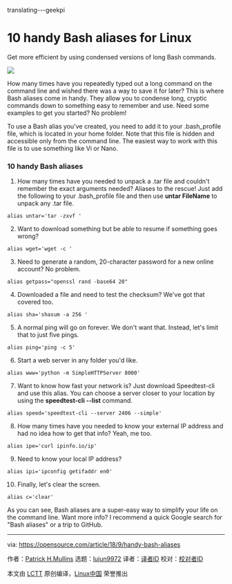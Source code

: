 translating---geekpi

10 handy Bash aliases for Linux
======
Get more efficient by using condensed versions of long Bash commands.

![](https://opensource.com/sites/default/files/styles/image-full-size/public/lead-images/bash_command_line.png?itok=k4z94W2U)

How many times have you repeatedly typed out a long command on the command line and wished there was a way to save it for later? This is where Bash aliases come in handy. They allow you to condense long, cryptic commands down to something easy to remember and use. Need some examples to get you started? No problem!

To use a Bash alias you've created, you need to add it to your .bash_profile file, which is located in your home folder. Note that this file is hidden and accessible only from the command line. The easiest way to work with this file is to use something like Vi or Nano.

### 10 handy Bash aliases

  1. How many times have you needed to unpack a .tar file and couldn't remember the exact arguments needed? Aliases to the rescue! Just add the following to your .bash_profile file and then use **untar FileName** to unpack any .tar file.



```
alias untar='tar -zxvf '

```

  2. Want to download something but be able to resume if something goes wrong?



```
alias wget='wget -c '

```

  3. Need to generate a random, 20-character password for a new online account? No problem.



```
alias getpass="openssl rand -base64 20"

```

  4. Downloaded a file and need to test the checksum? We've got that covered too.



```
alias sha='shasum -a 256 '

```

  5. A normal ping will go on forever. We don't want that. Instead, let's limit that to just five pings.



```
alias ping='ping -c 5'

```

  6. Start a web server in any folder you'd like.



```
alias www='python -m SimpleHTTPServer 8000'

```

  7. Want to know how fast your network is? Just download Speedtest-cli and use this alias. You can choose a server closer to your location by using the **speedtest-cli --list** command.



```
alias speed='speedtest-cli --server 2406 --simple'

```

  8. How many times have you needed to know your external IP address and had no idea how to get that info? Yeah, me too.



```
alias ipe='curl ipinfo.io/ip'

```

  9. Need to know your local IP address?



```
alias ipi='ipconfig getifaddr en0'

```

  10. Finally, let's clear the screen.



```
alias c='clear'

```

As you can see, Bash aliases are a super-easy way to simplify your life on the command line. Want more info? I recommend a quick Google search for "Bash aliases" or a trip to GitHub.

--------------------------------------------------------------------------------

via: https://opensource.com/article/18/9/handy-bash-aliases

作者：[Patrick H.Mullins][a]
选题：[lujun9972](https://github.com/lujun9972)
译者：[译者ID](https://github.com/译者ID)
校对：[校对者ID](https://github.com/校对者ID)

本文由 [LCTT](https://github.com/LCTT/TranslateProject) 原创编译，[Linux中国](https://linux.cn/) 荣誉推出

[a]: https://opensource.com/users/pmullins

